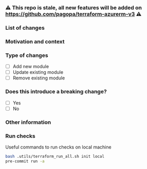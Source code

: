 ### :warning: This repo is stale, all new features will be added on https://github.com/pagopa/terraform-azurerm-v3 :warning:

<!--- Please always add a PR description as if nobody knows anything about the context these changes come from. -->
<!--- Even if we are all from our internal team, we may not be on the same page. -->
<!--- Write this PR as you were contributing to a public OSS project, where nobody knows you and you have to earn their trust. -->
<!--- This will improve our projects in the long run! Thanks. -->

### List of changes

<!--- Describe your changes in detail -->

### Motivation and context

<!--- Why is this change required? What problem does it solve? -->

### Type of changes

- [ ] Add new module
- [ ] Update existing module
- [ ] Remove existing module

### Does this introduce a breaking change?

- [ ] Yes
- [ ] No

### Other information

<!-- Any other information that is important to this PR such as screenshots of how the component looks before and after the change. -->

### Run checks

Useful commands to run checks on local machine

```sh
bash .utils/terraform_run_all.sh init local
pre-commit run -a
```
